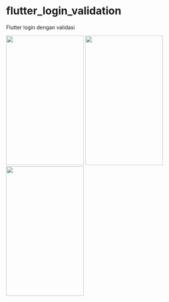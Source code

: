 # flutter_login_validation

Flutter login dengan validasi

<img src="https://user-images.githubusercontent.com/69227102/89712309-397f2600-d9ba-11ea-8a54-79c55bb9f173.jpg" width="210" height="350">        <img src="https://user-images.githubusercontent.com/69227102/89712510-7861ab80-d9bb-11ea-8c09-1223ff56c0e5.jpg" width="210" height="350">        <img src="https://user-images.githubusercontent.com/69227102/89712524-9deeb500-d9bb-11ea-9949-9862102875f4.jpg" width="210" height="350">
